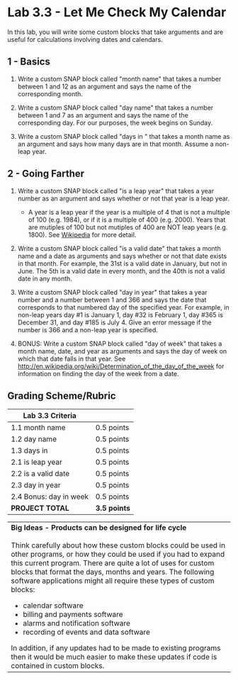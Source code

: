<!--- REVISED -->
# Lab 3.3 - Let Me Check My Calendar

In this lab, you will write some custom blocks that take arguments and are useful for calculations involving dates and calendars.

## 1 - Basics

1.  Write a custom SNAP block called "month name" that takes a number between 1 and 12 as an argument and says the name of the corresponding month.

2.  Write a custom SNAP block called "day name" that takes a number between 1 and 7 as an argument and says the name of the corresponding day.  For our purposes, the week begins on Sunday. 

3.  Write a custom SNAP block called "days in " that takes a month name as an argument and says how many days are in that month.  Assume a non-leap year.

## 2 - Going Farther

1.  Write a custom SNAP block called "is a leap year" that takes a year number as an argument and says whether or not that year is a leap year.

    -   A year is a leap year if the year is a multiple of 4 that is not a multiple of 100 (e.g. 1984), or if it is a multiple of 400 (e.g. 2000). Years that are mutiples of 100 but not mutiples of 400 are NOT leap years (e.g. 1800).  See [Wikipedia](https://en.wikipedia.org/wiki/Leap_year#Algorithm) for more detail.

2.  Write a custom SNAP block called "is a valid date" that takes a month name and a date as arguments and says whether or not that date exists in that month.  For example, the 31st is a valid date in January, but not in June.  The 5th is a valid date in every month, and the 40th is not a valid date in any month.

3.  Write a custom SNAP block called "day in year" that takes a year number and a number between 1 and 366 and says the date that corresponds to that numbered day of the specified year.  For example, in non-leap years day #1 is January 1, day #32 is February 1, day #365 is December 31, and day #185 is July 4.  Give an error message if the number is 366 and a non-leap year is specified.

4.  BONUS: Write a custom SNAP block called "day of week" that takes a month name, date, and year as arguments and says the day of week on which that date falls in that year.  See <http://en.wikipedia.org/wiki/Determination_of_the_day_of_the_week> for information on finding the day of the week from a date.

## Grading Scheme/Rubric

| **Lab 3.3 Criteria**            |                |
| ------------------------------- | -------------- |
| 1.1 month name                  | 0.5 points     |
| 1.2 day name                    | 0.5 points     |
| 1.3 days in                     | 0.5 points     |
| 2.1 is leap year                | 0.5 points     |
| 2.2 is a valid date             | 0.5 points     |
| 2.3 day in year                 | 0.5 points     |
| 2.4 Bonus: day in week          | 0.5 points     |
| **PROJECT TOTAL**               | **3.5 points** |


<table>
<tr> 
<td>  
<strong>Big Ideas - Products can be designed for life cycle</strong></br><br>
Think carefully about how these custom blocks could be used in other programs, or how they could be used if you had to expand this current program. There are quite a lot of uses for custom blocks that format the days, months and years. The following software applications might all require these types of custom blocks:
<ul>
    <li>calendar software</li>
<li>billing and payments software</li>
<li>alarms and notification software</li>
<li>recording of events and data software</li>
    </ul>
In addition, if any updates had to be made to existing programs then it would be much easier to make these updates if code is contained in custom blocks.  
</td>
</tr>
</table>





